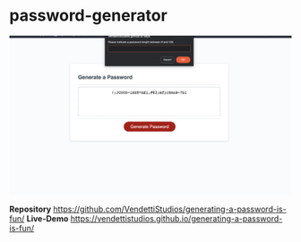 # password-generator
![Screenshot](SS.png)

**Repository**
https://github.com/VendettiStudios/generating-a-password-is-fun/
**Live-Demo**
https://vendettistudios.github.io/generating-a-password-is-fun/
